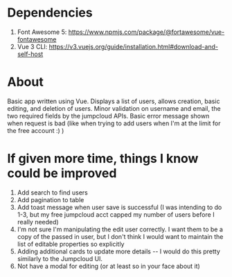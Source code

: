 # Dependencies
1. Font Awesome 5: https://www.npmjs.com/package/@fortawesome/vue-fontawesome
2. Vue 3 CLI: https://v3.vuejs.org/guide/installation.html#download-and-self-host


# About
Basic app written using Vue.  Displays a list of users, allows creation, basic editing, and deletion of users.
Minor validation on username and email, the two required fields by the jumpcloud APIs.
Basic error message shown when request is bad (like when trying to add users when I'm at the limit for the free account :) )

# If given more time, things I know could be improved
1. Add search to find users
2. Add pagination to table
3. Add toast message when user save is successful
    (I was intending to do 1-3, but my free jumpcloud acct capped my number of users before I really needed)
4. I'm not sure I'm manipulating the edit user correctly.  I want them to be a copy of the passed in user, but I don't think I would want to maintain the list of editable properties so explicitly
5. Adding additional cards to update more details -- I would do this pretty similarly to the Jumpcloud UI.
6. Not have a modal for editing (or at least so in your face about it)